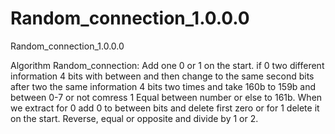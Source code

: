# Random_connection_1.0.0.0
Random_connection_1.0.0.0

Algorithm Random_connection:
Add one 0 or 1 on the start.
if 0 two different information 4 bits with between and then change to the same second bits after two the same information 4 bits two times and take 160b to 159b and between 0-7 or not comress 1 Equal between number or else to 161b.
When we extract for 0 add 0 to between bits and delete first zero or for 1 delete it on the start. Reverse, equal or opposite and divide by 1 or 2.
